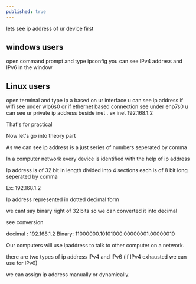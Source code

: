 ```yaml
---
published: true
---
```


lets see ip address of ur device first
## windows users
open command prompt and type ipconfig
you can see IPv4 address and IPv6 in the window
## Linux users 
open terminal and type ip a
based on ur interface u can see ip address if wifi see under wlp6s0 or if ethernet based connection see under enp7s0  u can see ur private ip address beside 
inet .
ex inet 192.168.1.2

That's for practical  

Now let's go into theory part

As we can see ip address is a just series of numbers seperated by comma

In a computer network every device is identified with the help of ip address

Ip address is of 32 bit in length divided into 4 sections each is of 8 bit long seperated by comma

Ex: 192.168.1.2

Ip address represented in dotted decimal form

we cant say binary right of 32 bits so we can converted it into decimal

see conversion

decimal : 192.168.1.2 
Binary:  11000000.10101000.00000001.00000010

Our computers will use ipaddress to talk to other computer on a network.

there are two types of ip address IPv4 and IPv6 (if IPv4 exhausted we can use for IPv6)


we can assign ip address manually or dynamically.



